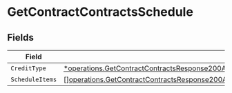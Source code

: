 # GetContractContractsSchedule


## Fields

| Field                                                                                                                                                                                                                       | Type                                                                                                                                                                                                                        | Required                                                                                                                                                                                                                    | Description                                                                                                                                                                                                                 |
| --------------------------------------------------------------------------------------------------------------------------------------------------------------------------------------------------------------------------- | --------------------------------------------------------------------------------------------------------------------------------------------------------------------------------------------------------------------------- | --------------------------------------------------------------------------------------------------------------------------------------------------------------------------------------------------------------------------- | --------------------------------------------------------------------------------------------------------------------------------------------------------------------------------------------------------------------------- |
| `CreditType`                                                                                                                                                                                                                | [*operations.GetContractContractsResponse200ApplicationJSONResponseBodyDataCurrentDiscountsCreditType](../../models/operations/getcontractcontractsresponse200applicationjsonresponsebodydatacurrentdiscountscredittype.md) | :heavy_minus_sign:                                                                                                                                                                                                          | N/A                                                                                                                                                                                                                         |
| `ScheduleItems`                                                                                                                                                                                                             | [][operations.GetContractContractsResponse200ApplicationJSONResponseBodyDataCurrentScheduleItems](../../models/operations/getcontractcontractsresponse200applicationjsonresponsebodydatacurrentscheduleitems.md)            | :heavy_minus_sign:                                                                                                                                                                                                          | N/A                                                                                                                                                                                                                         |